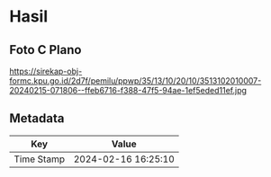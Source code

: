 # Hasil

## Foto C Plano

https://sirekap-obj-formc.kpu.go.id/2d7f/pemilu/ppwp/35/13/10/20/10/3513102010007-20240215-071806--ffeb6716-f388-47f5-94ae-1ef5eded11ef.jpg


## Metadata

| Key        | Value               |
| ---------- | ------------------- |
| Time Stamp | 2024-02-16 16:25:10 |



